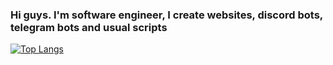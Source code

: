### Hi guys. I'm software engineer, I create websites, discord bots, telegram bots and usual scripts
[![Top Langs](https://github-readme-stats.vercel.app/api/top-langs/?username=1CodePhantom1)](https://github.com/anuraghazra/github-readme-stats)
